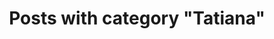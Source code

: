 ---
layout: categorypage
title: Posts with category "Tatiana"
tag: Tatiana
slug: tatiana
categories: [Tatiana]
permalink: /progress/category/tatiana
robots: noindex
---